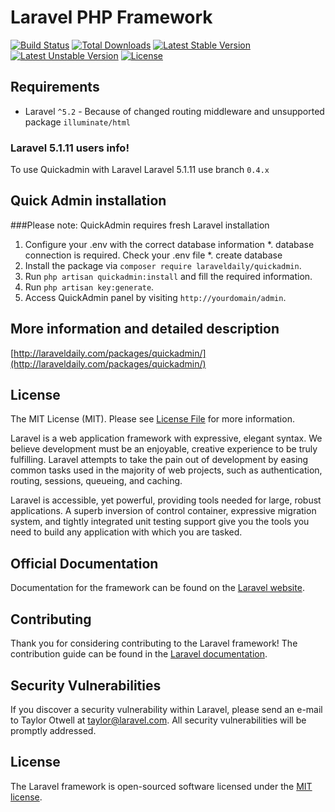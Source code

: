 # Laravel PHP Framework

[![Build Status](https://travis-ci.org/laravel/framework.svg)](https://travis-ci.org/laravel/framework)
[![Total Downloads](https://poser.pugx.org/laravel/framework/d/total.svg)](https://packagist.org/packages/laravel/framework)
[![Latest Stable Version](https://poser.pugx.org/laravel/framework/v/stable.svg)](https://packagist.org/packages/laravel/framework)
[![Latest Unstable Version](https://poser.pugx.org/laravel/framework/v/unstable.svg)](https://packagist.org/packages/laravel/framework)
[![License](https://poser.pugx.org/laravel/framework/license.svg)](https://packagist.org/packages/laravel/framework)

## Requirements
* Laravel `^5.2` - Because of changed routing middleware and unsupported package `illuminate/html`

### Laravel 5.1.11 users info!
To use Quickadmin with Laravel Laravel 5.1.11 use branch `0.4.x`

## Quick Admin installation

###Please note: QuickAdmin requires fresh Laravel installation

1. Configure your .env with the correct database information
    *. database connection is required. Check your .env file
   	*. create database
2. Install the package via `composer require laraveldaily/quickadmin`.
3. Run `php artisan quickadmin:install` and fill the required information.
4. Run `php artisan key:generate`.
5. Access QuickAdmin panel by visiting `http://yourdomain/admin`.


## More information and detailed description
[http://laraveldaily.com/packages/quickadmin/](http://laraveldaily.com/packages/quickadmin/)

## License
The MIT License (MIT). Please see [License File](license.md) for more information.










Laravel is a web application framework with expressive, elegant syntax. We believe development must be an enjoyable, creative experience to be truly fulfilling. Laravel attempts to take the pain out of development by easing common tasks used in the majority of web projects, such as authentication, routing, sessions, queueing, and caching.

Laravel is accessible, yet powerful, providing tools needed for large, robust applications. A superb inversion of control container, expressive migration system, and tightly integrated unit testing support give you the tools you need to build any application with which you are tasked.

## Official Documentation

Documentation for the framework can be found on the [Laravel website](http://laravel.com/docs).

## Contributing

Thank you for considering contributing to the Laravel framework! The contribution guide can be found in the [Laravel documentation](http://laravel.com/docs/contributions).

## Security Vulnerabilities

If you discover a security vulnerability within Laravel, please send an e-mail to Taylor Otwell at taylor@laravel.com. All security vulnerabilities will be promptly addressed.

## License

The Laravel framework is open-sourced software licensed under the [MIT license](http://opensource.org/licenses/MIT).
